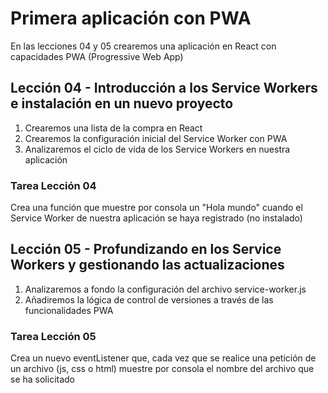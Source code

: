 # Primera aplicación con PWA
En las lecciones 04 y 05 crearemos una aplicación en React con capacidades PWA (Progressive Web App)

## Lección 04 - Introducción a los Service Workers e instalación en un nuevo proyecto
1. Crearemos una lista de la compra en React
2. Crearemos la configuración inicial del Service Worker con PWA
3. Analizaremos el ciclo de vida de los Service Workers en nuestra aplicación
### Tarea Lección 04
Crea una función que muestre por consola un "Hola mundo" cuando el Service Worker de nuestra aplicación se haya registrado (no instalado)

## Lección 05 - Profundizando en los Service Workers y gestionando las actualizaciones
1. Analizaremos a fondo la configuración del archivo service-worker.js
2. Añadiremos la lógica de control de versiones a través de las funcionalidades PWA
### Tarea Lección 05
Crea un nuevo eventListener que, cada vez que se realice una petición de un archivo (js, css o html) muestre por consola el nombre del archivo que se ha solicitado
